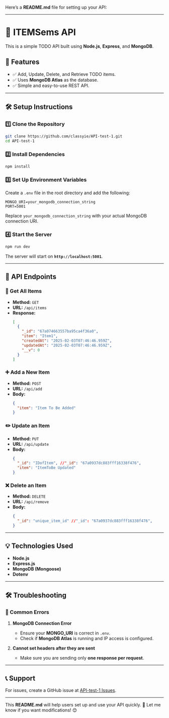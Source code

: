 Here’s a **README.md** file for setting up your API:

---

# 📌 **ITEMSems API**

This is a simple TODO API built using **Node.js**, **Express**, and **MongoDB**.

## 🚀 **Features**

- ✅ Add, Update, Delete, and Retrieve TODO items.
- ✅ Uses **MongoDB Atlas** as the database.
- ✅ Simple and easy-to-use REST API.

---

## 🛠 **Setup Instructions**

### 1️⃣ **Clone the Repository**

```bash
git clone https://github.com/classyie/API-test-1.git
cd API-test-1
```

### 2️⃣ **Install Dependencies**

```bash
npm install
```

### 3️⃣ **Set Up Environment Variables**

Create a `.env` file in the root directory and add the following:

```
MONGO_URI=your_mongodb_connection_string
PORT=5001
```

Replace `your_mongodb_connection_string` with your actual MongoDB connection URI.

### 4️⃣ **Start the Server**

```bash
npm run dev
```

The server will start on **`http://localhost:5001`**.

---

## 📌 **API Endpoints**

### 📖 Get All Items

- **Method:** `GET`
- **URL:** `/api/items`
- **Response:**
  ```json
  [
    {
      "_id": "67a074663557ba95ca4f36a0",
      "item": "Item1",
      "createdAt": "2025-02-03T07:46:46.959Z",
      "updatedAt": "2025-02-03T07:46:46.959Z",
      "__v": 0
    }
  ]
  ```

### ➕ Add a New Item

- **Method:** `POST`
- **URL:** `/api/add`
- **Body:**
  ```json
  {
    "item": "Item To Be Added"
  }
  ```

### ✏️ Update an Item

- **Method:** `PUT`
- **URL:** `/api/update`
- **Body:**
  ```json
  {
    "_id": "IDofItem", //"_id": "67a0937dc883fff16338f476",
    "item": "ItemToBe Updated"
  }
  ```

### ❌ Delete an Item

- **Method:** `DELETE`
- **URL:** `/api/remove`
- **Body:**
  ```json
  {
    "_id": "unique_item_id" //"_id": "67a0937dc883fff16338f476",
  }
  ```

---

## 💡 **Technologies Used**

- **Node.js**
- **Express.js**
- **MongoDB (Mongoose)**
- **Dotenv**

---

## 🛠 **Troubleshooting**

### 🚨 Common Errors

1. **MongoDB Connection Error**

   - Ensure your **MONGO_URI** is correct in `.env`.
   - Check if **MongoDB Atlas** is running and IP access is configured.

2. **Cannot set headers after they are sent**
   - Make sure you are sending only **one response per request**.

---

## 📞 **Support**

For issues, create a GitHub issue at [API-test-1 Issues](https://github.com/classyie/API-test-1/issues).

---

This **README.md** will help users set up and use your API quickly. 🚀 Let me know if you want modifications! 😊
